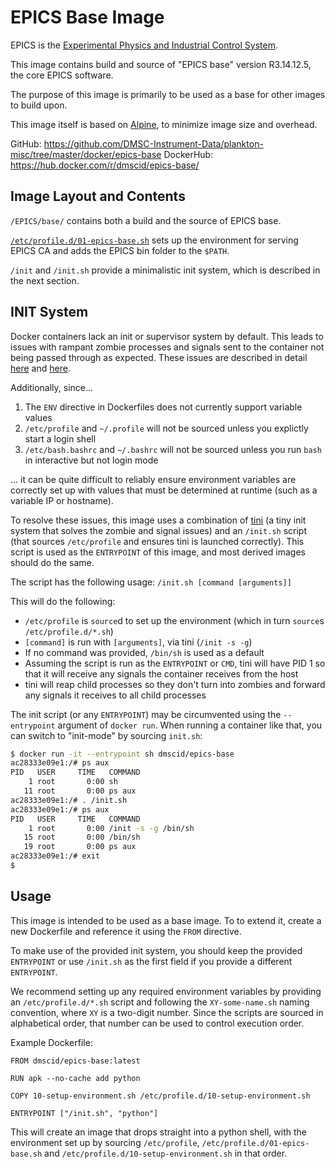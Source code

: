 # EPICS Base Image

EPICS is the [Experimental Physics and Industrial Control System](http://www.aps.anl.gov/epics/).

This image contains build and source of "EPICS base" version R3.14.12.5, the core EPICS software.

The purpose of this image is primarily to be used as a base for other images to build upon.

This image itself is based on [Alpine](https://hub.docker.com/_/alpine/), to minimize image size and overhead.

GitHub: https://github.com/DMSC-Instrument-Data/plankton-misc/tree/master/docker/epics-base
DockerHub: https://hub.docker.com/r/dmscid/epics-base/


## Image Layout and Contents

`/EPICS/base/` contains both a build and the source of EPICS base.

[`/etc/profile.d/01-epics-base.sh`](https://github.com/DMSC-Instrument-Data/plankton-misc/blob/master/docker/epics-base/copyroot/etc/profile.d/01-epics-base.sh) sets up the environment for serving EPICS CA and adds the EPICS bin folder to the `$PATH`.

`/init` and `/init.sh` provide a minimalistic init system, which is described in the next section.


## INIT System

Docker containers lack an init or supervisor system by default. This leads to issues with rampant zombie processes and signals sent to the container not being passed through as expected. These issues are described in detail [here](https://blog.phusion.nl/2015/01/20/docker-and-the-pid-1-zombie-reaping-problem/) and [here](http://blog.dscpl.com.au/2015/12/issues-with-running-as-pid-1-in-docker.html).

Additionally, since...

1. The `ENV` directive in Dockerfiles does not currently support variable values
2. `/etc/profile` and `~/.profile` will not be sourced unless you explictly start a login shell
3. `/etc/bash.bashrc` and `~/.bashrc` will not be sourced unless you run `bash` in interactive but not login mode

... it can be quite difficult to reliably ensure environment variables are correctly set up with values that must be determined at runtime (such as a variable IP or hostname).

To resolve these issues, this image uses a combination of [tini](https://github.com/krallin/tini) (a tiny init system that solves the zombie and signal issues) and an `/init.sh` script (that sources `/etc/profile` and ensures tini is launched correctly). This script is used as the `ENTRYPOINT` of this image, and most derived images should do the same.

The script has the following usage:
`/init.sh [command [arguments]]`

This will do the following:
- `/etc/profile` is `source`d to set up the environment (which in turn `source`s `/etc/profile.d/*.sh`)
- `[command]` is run with `[arguments]`, via tini (`/init -s -g`)
- If no command was provided, `/bin/sh` is used as a default
- Assuming the script is run as the `ENTRYPOINT` or `CMD`, tini will have PID 1 so that it will receive any signals the container receives from the host
- tini will reap child processes so they don't turn into zombies and forward any signals it receives to all child processes

The init script (or any `ENTRYPOINT`) may be circumvented using the `--entrypoint` argument of `docker run`. When running a container like that, you can switch to "init-mode" by sourcing `init.sh`:
```sh
$ docker run -it --entrypoint sh dmscid/epics-base
ac28333e09e1:/# ps aux
PID   USER     TIME   COMMAND
    1 root       0:00 sh
   11 root       0:00 ps aux
ac28333e09e1:/# . /init.sh 
ac28333e09e1:/# ps aux
PID   USER     TIME   COMMAND
    1 root       0:00 /init -s -g /bin/sh
   15 root       0:00 /bin/sh
   19 root       0:00 ps aux
ac28333e09e1:/# exit
$
```

## Usage

This image is intended to be used as a base image. To to extend it, create a new Dockerfile and reference it using the `FROM` directive.

To make use of the provided init system, you should keep the provided `ENTRYPOINT` or use `/init.sh` as the first field if you provide a different `ENTRYPOINT`.

We recommend setting up any required environment variables by providing an `/etc/profile.d/*.sh` script and following the `XY-some-name.sh` naming convention, where `XY` is a two-digit number. Since the scripts are sourced in alphabetical order, that number can be used to control execution order.

Example Dockerfile:
```
FROM dmscid/epics-base:latest

RUN apk --no-cache add python

COPY 10-setup-environment.sh /etc/profile.d/10-setup-environment.sh

ENTRYPOINT ["/init.sh", "python"]
```

This will create an image that drops straight into a python shell, with the environment set up by sourcing `/etc/profile`, `/etc/profile.d/01-epics-base.sh` and `/etc/profile.d/10-setup-environment.sh` in that order.

